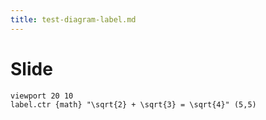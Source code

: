 ```yaml
---
title: test-diagram-label.md
---
```


# Slide

```diagram
viewport 20 10
label.ctr {math} "\sqrt{2} + \sqrt{3} = \sqrt{4}" (5,5)
```
